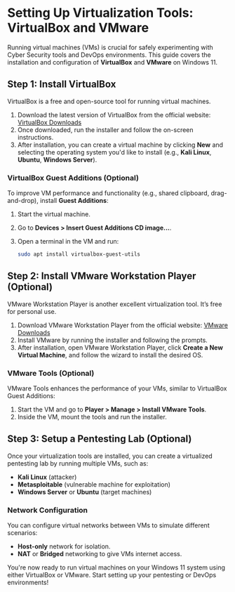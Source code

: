 # Setting Up Virtualization Tools: VirtualBox and VMware

Running virtual machines (VMs) is crucial for safely experimenting with Cyber Security tools and DevOps environments. This guide covers the installation and configuration of **VirtualBox** and **VMware** on Windows 11.

## Step 1: Install VirtualBox

VirtualBox is a free and open-source tool for running virtual machines.

1. Download the latest version of VirtualBox from the official website: [VirtualBox Downloads](https://www.virtualbox.org/wiki/Downloads)
2. Once downloaded, run the installer and follow the on-screen instructions.
3. After installation, you can create a virtual machine by clicking **New** and selecting the operating system you'd like to install (e.g., **Kali Linux**, **Ubuntu**, **Windows Server**).

### VirtualBox Guest Additions (Optional)

To improve VM performance and functionality (e.g., shared clipboard, drag-and-drop), install **Guest Additions**:

1. Start the virtual machine.
2. Go to **Devices > Insert Guest Additions CD image...**.
3. Open a terminal in the VM and run:

   ```bash
   sudo apt install virtualbox-guest-utils
   ```

## Step 2: Install VMware Workstation Player (Optional)

VMware Workstation Player is another excellent virtualization tool. It’s free for personal use.

1. Download VMware Workstation Player from the official website: [VMware Downloads](https://www.vmware.com/products/workstation-player.html)
2. Install VMware by running the installer and following the prompts.
3. After installation, open VMware Workstation Player, click **Create a New Virtual Machine**, and follow the wizard to install the desired OS.

### VMware Tools (Optional)

VMware Tools enhances the performance of your VMs, similar to VirtualBox Guest Additions:

1. Start the VM and go to **Player > Manage > Install VMware Tools**.
2. Inside the VM, mount the tools and run the installer.

## Step 3: Setup a Pentesting Lab (Optional)

Once your virtualization tools are installed, you can create a virtualized pentesting lab by running multiple VMs, such as:

- **Kali Linux** (attacker)
- **Metasploitable** (vulnerable machine for exploitation)
- **Windows Server** or **Ubuntu** (target machines)

### Network Configuration

You can configure virtual networks between VMs to simulate different scenarios:

- **Host-only** network for isolation.
- **NAT** or **Bridged** networking to give VMs internet access.

You're now ready to run virtual machines on your Windows 11 system using either VirtualBox or VMware. Start setting up your pentesting or DevOps environments!
